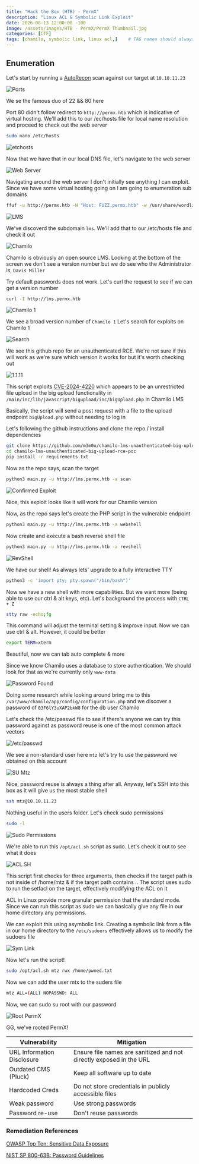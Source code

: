 ```yaml
--- 
title: "Hack the Box (HTB) - PermX"
description: "Linux ACL & Symbolic Link Exploit"
date: 2026-08-13 12:00:00 -100
image: /assets/images/HTB - PermX/PermX Thumbnail.jpg
categories: [CTF]
tags: [chamilo, symbolic link, linux acl,]    # TAG names should always be lowercase
---
```


## Enumeration

Let's start by running a [AutoRecon](https://github.com/Tib3rius/AutoRecon) scan against our target at `10.10.11.23`

![Ports](/assets/images/HTB%20-%20PermX/Ports.png)

We se the famous duo of 22 && 80 here

Port 80 didn't follow redirect to `http://permx.htb` which is indicative of virtual hosting. We'll add this to our /ec/hosts file for local name resolution and proceed to check out the web server

```bash
sudo nano /etc/hosts
```

![etchosts](/assets/images/HTB%20-%20PermX/localdns.png)

Now that we have that in our local DNS file, let's navigate to the web server

![Web Server](/assets/images/HTB%20-%20PermX/Web%20Server.png)

Navigating around the web server I don't initially see anything I can exploit. Since we have some virtual hosting going on I am going to enumeration sub domains

```bash
ffuf -u http://permx.htb -H "Host: FUZZ.permx.htb" -w /usr/share/wordlists/SecLists/Discovery/DNS/subdomains-top1million-110000.txt -mc 200 -fc 302,404
```

![LMS](/assets/images/HTB%20-%20PermX/LMS.png)

We've discoverd the subdomain `lms`. We'll add that to our /etc/hosts file and check it out

![Chamilo](/assets/images/HTB%20-%20PermX/Chamilo.png)

Chamilo is obviously an open source LMS. Looking at the bottom of the screen we don't see a version number but we do see who the Administrator is, `Davis Miller`

Try default passwords does not work. Let's curl the request to see if we can get a version number

```bash
curl -I http://lms.permx.htb
```

![Chamilo 1](/assets/images/HTB%20-%20PermX/Chamilo%201.png)

We see a broad version number of `Chamilo 1` Let's search for exploits on Chamilo 1 

![Search](/assets/images/HTB%20-%20PermX/Github%20Exploit%20Chamilo.png)

We see this github repo for an unauthenticated RCE. We're not sure if this will work as we're sure which version it works for but it's worth checking out

![1.1.11](/assets/images/HTB%20-%20PermX/1.11.24.png)

This script exploits [CVE-2024-4220](https://nvd.nist.gov/vuln/detail/CVE-2023-4220) which appears to be an unrestricted file upload in the big upload functionality in `/main/inc/lib/javascript/bigupload/inc/bigUpload.php` in Chamilo LMS

Basically, the script will send a post request with a file to the upload endpoint `bigUpload.php` without needing to log in

Let's following the github instructions and clone the repo / install dependencies

```bash
git clone https://github.com/m3m0o/chamilo-lms-unauthenticated-big-upload-rce-poc
cd chamilo-lms-unauthenticated-big-upload-rce-poc
pip install -r requirements.txt
```

Now as the repo says, scan the target

```bash
python3 main.py -u http://lms.permx.htb -a scan
```

![Confirmed Exploit](/assets/images/HTB%20-%20PermX/Confiremd%20Exploit.png)

Nice, this exploit looks like it will work for our Chamilo version

Now, as the repo says let's create the PHP script in the vulnerable endpoint

```bash
python3 main.py -u http://lms.permx.htb -a webshell
```

Now create and execute a bash reverse shell file 

```bash
python3 main.py -u http://lms.permx.htb -a revshell
```

![RevShell](/assets/images/HTB%20-%20PermX/RevShell.png)

We have our shell! As always lets' upgrade to a fully interactive TTY

```bash
python3 -c 'import pty; pty.spawn("/bin/bash")'
```

Now we have a new shell with more capabilities. But we want more (being able to use our ctrl & alt keys, etc). Let's background the process with `CTRL + Z`

```bash
stty raw -echo;fg
```

This command will adjust the terminal setting & improve input. Now we can use ctrl & alt. However, it could be better

```bash
export TERM=xterm
```

Beautiful, now we can tab auto complete & more

Since we know Chamilo uses a database to store authentication. We should look for that as we're currently only `www-data`

![Password Found](/assets/images/HTB%20-%20PermX/Password%20found.png)

Doing some research while looking around bring me to this `/var/www/chamilo/app/config/configuration.php` and we discover a password of `03F6lY3uXAP2bkW8` for the db user Chamilo

Let's check the /etc/passwd file to see if there's anyone we can try this password against as password reuse is one of the most common attack vectors

![/etc/passwd](/assets/images/HTB%20-%20PermX/mtz%20user.png)

We see a non-standard user here `mtz` let's try to use the password we obtained on this account

![SU Mtz](/assets/images/HTB%20-%20PermX/SU%20Mtz.png)

Nice, password reuse is always a thing after all. Anyway, let's SSH into this box as it will give us the most stable shell

```bash
ssh mtz@10.10.11.23
```

Nothing useful in the users folder. Let's check sudo permissions

```bash
sudo -l
```

![Sudo Permissions](/assets/images/HTB%20-%20PermX/Sudo%20permissions.png)

We're able to run this `/opt/acl.sh` script as sudo. Let's check it out to see what it does

![ACL.SH](/assets/images/HTB%20-%20PermX/acl.sh.png)

This script first checks for three arguments, then checks if the target path is not inside of /home/mtz & if the target path contains ..
The script uses sudo to run the setfacl on the target, effectively modifying the ACL on it

ACL in Linux provide more granular permission that the standard mode. Since we can run this script as sudo we can basically give any file in our home directory any permissions.

We can exploit this using asymbolic link. Creating a symbolic link from a file in our home directory to the `/etc/sudoers` effectively allows us to modify the sudoers file

![Sym Link](/assets/images/HTB%20-%20PermX/Sym%20link.png)

Now let's run the script!

```bash
sudo /opt/acl.sh mtz rwx /home/pwned.txt
```

Now we can add the user mtx to the suders file

```bash
mtz ALL=(ALL) NOPASSWD: ALL
```

Now, we can sudo su root with our password

![Root PermX](/assets/images/HTB%20-%20PermX/Root%20Permx.png)

GG, we've rooted PermX!

| Vulnerability                                    | Mitigation                                                                                       |
|--------------------------------------------------|--------------------------------------------------------------------------------------------------|
| URL Information Disclosure |  Ensure file names are sanitized and not directly exposed in the URL                  |
| Outdated CMS (Pluck) | Keep all software up to date |
| Hardcoded Creds | Do not store credentials in publicly accessible files  |
| Weak password | Use strong passwords |
| Password re-use | Don't reuse passwords |

### Remediation References

[OWASP Top Ten: Sensitive Data Exposure](https://owasp.org/www-project-top-ten/2017/A3_2017-Sensitive_Data_Exposure)

[NIST SP 800-63B: Password Guidelines](https://pages.nist.gov/800-63-3/sp800-63b.html)
